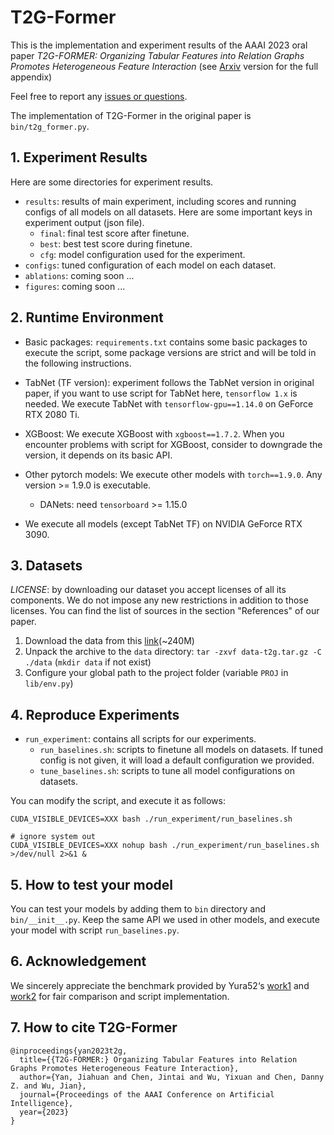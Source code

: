 # T2G-Former

This is the implementation and experiment results of the AAAI 2023 oral paper *T2G-FORMER: Organizing Tabular Features into Relation Graphs Promotes Heterogeneous Feature Interaction* (see [Arxiv](https://arxiv.org/abs/2211.16887) version for the full appendix)

Feel free to report any [issues or questions](https://github.com/jyansir/t2g-former/issues).

The implementation of T2G-Former in the original paper is `bin/t2g_former.py`.

## 1. Experiment Results

Here are some directories for experiment results.

- `results`: results of main experiment, including scores and running configs of all models on all datasets. Here are some important keys in experiment output (json file).
    - `final`: final test score after finetune.
    - `best`: best test score during finetune.
    - `cfg`: model configuration used for the experiment.
- `configs`: tuned configuration of each model on each dataset.
- `ablations`: coming soon ...
- `figures`: coming soon ...

## 2. Runtime Environment

- Basic packages: `requirements.txt` contains some basic packages to execute the script, some package versions are strict and will be told in the following instructions.

- TabNet (TF version): experiment follows the TabNet version in original paper, if you want to use script for TabNet here, `tensorflow 1.x` is needed. We execute TabNet with `tensorflow-gpu==1.14.0` on GeForce RTX 2080 Ti.

- XGBoost: We execute XGBoost with `xgboost==1.7.2`. When you encounter problems with script for XGBoost, consider to downgrade the version, it depends on its basic API.

- Other pytorch models: We execute other models with `torch==1.9.0`. Any version >= 1.9.0 is executable.
    - DANets: need `tensorboard` >= 1.15.0

- We execute all models (except TabNet TF) on NVIDIA GeForce RTX 3090.

## 3. Datasets

*LICENSE*: by downloading our dataset you accept licenses of all its components. We do not impose any new restrictions in addition to those licenses. You can find the list of sources in the section "References" of our paper.

1. Download the data from this [link](https://drive.google.com/uc?export=download&id=1Ph0KBXqSGCClx3dO7C6uf2yws7Q8hNN7)(~240M)
2. Unpack the archive to the `data` directory: `tar -zxvf data-t2g.tar.gz -C ./data` (`mkdir data` if not exist)
3. Configure your global path to the project folder (variable `PROJ` in `lib/env.py`) 

## 4. Reproduce Experiments

- `run_experiment`: contains all scripts for our experiments.
    - `run_baselines.sh`: scripts to finetune all models on datasets. If tuned config is not given, it will load a default configuration we provided.
    - `tune_baselines.sh`: scripts to tune all model configurations on datasets.

You can modify the script, and execute it as follows:

```
CUDA_VISIBLE_DEVICES=XXX bash ./run_experiment/run_baselines.sh

# ignore system out
CUDA_VISIBLE_DEVICES=XXX nohup bash ./run_experiment/run_baselines.sh >/dev/null 2>&1 &
```

## 5. How to test your model

You can test your models by adding them to `bin` directory and `bin/__init__.py`. Keep the same API we used in other models, and execute your model with script `run_baselines.py`.

## 6. Acknowledgement

We sincerely appreciate the benchmark provided by Yura52‘s [work1](https://github.com/Yura52/tabular-dl-revisiting-models) and [work2](https://github.com/yandex-research/tabular-dl-num-embeddings) for fair comparison and script implementation.

## 7. How to cite T2G-Former

```
@inproceedings{yan2023t2g,
  title={{T2G-FORMER:} Organizing Tabular Features into Relation Graphs Promotes Heterogeneous Feature Interaction},
  author={Yan, Jiahuan and Chen, Jintai and Wu, Yixuan and Chen, Danny Z. and Wu, Jian},
  journal={Proceedings of the AAAI Conference on Artificial Intelligence},
  year={2023}
}
```
